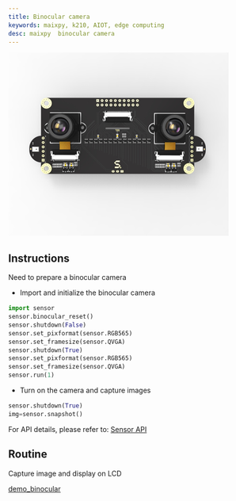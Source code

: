 ```yaml
---
title: Binocular camera
keywords: maixpy, k210, AIOT, edge computing
desc: maixpy  binocular camera
---
```



![](../../../assets/hardware/module/camera_binocular.png)

## Instructions

Need to prepare a binocular camera

* Import and initialize the binocular camera

```python
import sensor
sensor.binocular_reset()
sensor.shutdown(False)
sensor.set_pixformat(sensor.RGB565)
sensor.set_framesize(sensor.QVGA)
sensor.shutdown(True)
sensor.set_pixformat(sensor.RGB565)
sensor.set_framesize(sensor.QVGA)
sensor.run(1)
```

* Turn on the camera and capture images

```python
sensor.shutdown(True)
img=sensor.snapshot()
```

For API details, please refer to: [Sensor API](../../api_reference/machine_vision/sensor.md)

## Routine

Capture image and display on LCD

[demo_binocular](https://github.com/sipeed/MaixPy-v1_scripts/blob/5a03ab549d06cd713f2c0d19f0c18fbd24c69025/hardware/demo_binocular.py)
